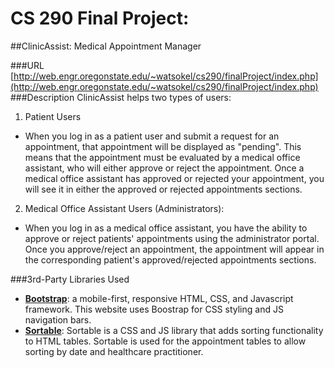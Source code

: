 # CS 290 Final Project: 
##ClinicAssist: Medical Appointment Manager

###URL
[http://web.engr.oregonstate.edu/~watsokel/cs290/finalProject/index.php](http://web.engr.oregonstate.edu/~watsokel/cs290/finalProject/index.php)
###Description 
ClinicAssist helps two types of users:
1. Patient Users
 - When you log in as a patient user and submit a request for an appointment, that appointment will be displayed as "pending". This means that the appointment must be evaluated by a medical office assistant, who will either approve or reject the appointment. Once a medical office assistant has approved or rejected your appointment, you will see it in either the approved or rejected appointments sections.
2. Medical Office Assistant Users (Administrators):
 - When you log in as a medical office assistant, you have the ability to approve or reject patients' appointments using the administrator portal. Once you approve/reject an appointment, the appointment will appear in the corresponding patient's approved/rejected appointments sections.

###3rd-Party Libraries Used
* [**Bootstrap**](http://getbootstrap.com/): a mobile-first, responsive HTML, CSS, and Javascript framework. This website uses Boostrap for CSS styling and JS navigation bars.
* [**Sortable**](http://github.hubspot.com/sortable/): Sortable is a CSS and JS library that adds sorting functionality to HTML tables. Sortable is used for the appointment tables to allow sorting by date and healthcare practitioner. 
